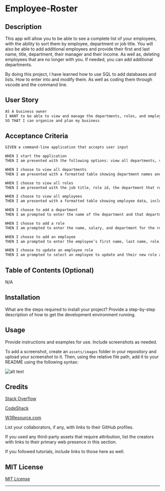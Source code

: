 # Employee-Roster

## Description

This app will allow you to be able to see a complete list of your employees, with the ability to sort them by employee, department or job title. You will also be able to add additional employees and provide their first and last name, title, department, their manager and their income. As well as, deleting employees that are no longer with you.  If needed, you can add additional departments.

By doing this project, I have learned how to use SQL to add databases and lists.  How to enter into and modify them.  As well as coding them through vscode and the command line.

## User Story

```md
AS A business owner
I WANT to be able to view and manage the departments, roles, and employees in my company.  
SO THAT I can organize and plan my business
```

## Acceptance Criteria

```md
GIVEN a command-line application that accepts user input

WHEN I start the application
THEN I am presented with the following options: view all departments, view all roles, view all employees, add a department, add a role, add an employee, and update an employee role

WHEN I choose to view all departments
THEN I am presented with a formatted table showing department names and department ids

WHEN I choose to view all roles
THEN I am presented with the job title, role id, the department that role belongs to, and the salary for that role

WHEN I choose to view all employees
THEN I am presented with a formatted table showing employee data, including employee ids, first names, last names, job titles, departments, salaries, and managers that the employees report to

WHEN I choose to add a department
THEN I am prompted to enter the name of the department and that department is added to the database

WHEN I choose to add a role
THEN I am prompted to enter the name, salary, and department for the role and that role is added to the database

WHEN I choose to add an employee
THEN I am prompted to enter the employee’s first name, last name, role, and manager, and that employee is added to the database

WHEN I choose to update an employee role
THEN I am prompted to select an employee to update and their new role and this information is updated in the database 
```
## Table of Contents (Optional)

N/A

## Installation

What are the steps required to install your project? Provide a step-by-step description of how to get the development environment running.

## Usage

Provide instructions and examples for use. Include screenshots as needed.

To add a screenshot, create an `assets/images` folder in your repository and upload your screenshot to it. Then, using the relative file path, add it to your README using the following syntax:

![alt text](assets/images/screenshot.png)

## Credits

[Stack Overflow](https://stackoverflow.com/questions/36547292/use-promise-to-process-mysql-return-value-in-node-js)

[CodeShack](https://codeshack.io/super-fast-php-mysql-database-class/)

[W3Resource.com](https://www.w3resource.com/node.js/nodejs-mysql.php)

List your collaborators, if any, with links to their GitHub profiles.

If you used any third-party assets that require attribution, list the creators with links to their primary web presence in this section.

If you followed tutorials, include links to those here as well.

## MIT License

[MIT License](https://choosealicense.com/licenses/mit/)

---